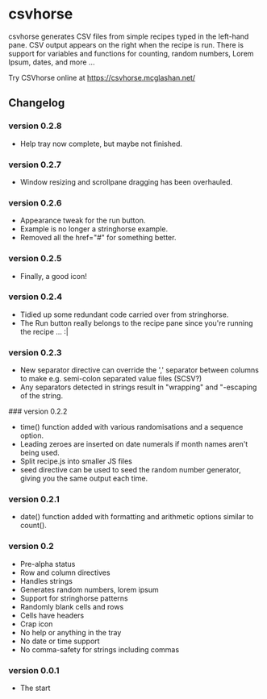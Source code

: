 # csvhorse

csvhorse generates CSV files from simple recipes typed in the left-hand pane. CSV output appears on the right when the recipe is run. There is support for variables and functions for counting, random numbers, Lorem Ipsum, dates, and more ...

Try CSVhorse online at https://csvhorse.mcglashan.net/

## Changelog

### version 0.2.8
- Help tray now complete, but maybe not finished.

### version 0.2.7
- Window resizing and scrollpane dragging has been overhauled.

### version 0.2.6
* Appearance tweak for the run button.
* Example is no longer a stringhorse example.
* Removed all the href="#" for something better.

### version 0.2.5
* Finally, a good icon!

### version 0.2.4
* Tidied up some redundant code carried over from stringhorse.
* The Run button really belongs to the recipe pane since you're running the recipe ... :|

### version 0.2.3
* New separator directive can override the ',' separator between columns to make e.g. semi-colon separated value files (SCSV?)
* Any separators detected in strings result in "wrapping" and "-escaping of the string.

### version 0.2.2
* time() function added with various randomisations and a sequence option.
* Leading zeroes are inserted on date numerals if month names aren't being used.
* Split recipe.js into smaller JS files
* seed directive can be used to seed the random number generator, giving you the same output each time.

### version 0.2.1
* date() function added with formatting and arithmetic options similar to count().

### version 0.2
* Pre-alpha status
* Row and column directives
* Handles strings
* Generates random numbers, lorem ipsum
* Support for stringhorse patterns
* Randomly blank cells and rows
* Cells have headers
* Crap icon
* No help or anything in the tray
* No date or time support
* No comma-safety for strings including commas

### version 0.0.1
* The start
